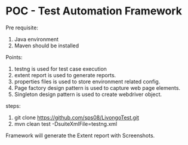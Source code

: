 # POC - Test Automation Framework


Pre requisite:
1. Java environment
2. Maven should be installed


Points:
1. testng is used for test case execution
2. extent report is used to generate reports.
3. properties files is used to store environment related  config.
4. Page factory design pattern is used to capture web page elements.
5. Singleton design pattern is used to create webdriver object.


steps: 

1. git clone https://github.com/sps08/LivongoTest.git
2. mvn clean test -DsuiteXmlFile=testng.xml


Framework will generate the Extent report with Screenshots.
